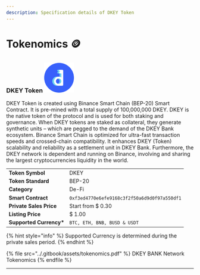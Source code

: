 ```yaml
---
description: Specification details of DKEY Token
---
```


# Tokenomics 🪙

### DKEY Token ![](../.gitbook/assets/emoji.png)&#x20;

DKEY Token is created using Binance Smart Chain (BEP-20) Smart Contract. It is pre-mined with a total supply of 100,000,000 DKEY. DKEY is the native token of the protocol and is used for both staking and governance. When DKEY tokens are staked as collateral, they generate synthetic units – which are pegged to the demand of the DKEY Bank ecosystem. Binance Smart Chain is optimized for ultra-fast transaction speeds and crossed-chain compatibility. It enhances DKEY (Token) scalability and reliability as a settlement unit in DKEY Bank. Furthermore, the DKEY network is dependent and running on Binance, involving and sharing the largest cryptocurrencies liquidity in the world.&#x20;

|                          |                                              |
| ------------------------ | -------------------------------------------- |
| **Token Symbol**         | DKEY                                         |
| **Token Standard**       | BEP-20                                       |
| **Category**             | De-Fi                                        |
| **Smart Contract**       | `0xf3ed4770e6efe9168c3f2f50a6d9d0f97a550df1` |
| **Private Sales Price**  | Start from $ 0.30                            |
| **Listing Price**        | $ 1.00                                       |
| **Supported Currency\*** | `BTC, ETH, BNB, BUSD & USDT`                 |

{% hint style="info" %}
Supported Currency is determined during the private sales period.
{% endhint %}

{% file src="../.gitbook/assets/tokenomics.pdf" %}
DKEY BANK Network Tokenomics
{% endfile %}





****
